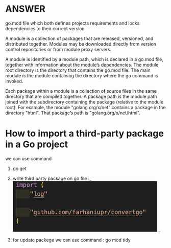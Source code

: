 # ANSWER 

go.mod file which both defines projects requirements and locks dependencies to their correct version

A module is a collection of packages that are released, versioned, and distributed together. Modules may be downloaded directly from version control repositories or from module proxy servers.

A module is identified by a module path, which is declared in a go.mod file, together with information about the module’s dependencies. The module root directory is the directory that contains the go.mod file. The main module is the module containing the directory where the go command is invoked.

Each package within a module is a collection of source files in the same directory that are compiled together. A package path is the module path joined with the subdirectory containing the package (relative to the module root). For example, the module "golang.org/x/net" contains a package in the directory "html". That package’s path is "golang.org/x/net/html".


# How to import a third-party package in a Go project

we can use command 

1. go get <PACKAGE NAME>


2. write third party package on go file :_
    ![alt text](<Screenshot 2024-07-10 at 13.37.27.png>)
    _

3. for update packege we can use command : go mod tidy 
